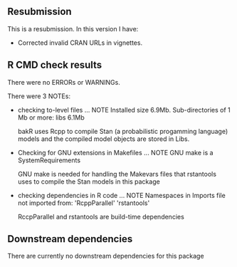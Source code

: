 ## Resubmission
This is a resubmission. In this version I have:

* Corrected invalid CRAN URLs in vignettes.

## R CMD check results

There were no ERRORs or WARNINGs.

There were 3 NOTEs:

* checking to-level files ... NOTE
    Installed size 6.9Mb. 
    Sub-directories of 1 Mb or more: 
        libs 6.1Mb

  bakR uses Rcpp to compile Stan (a probabilistic progamming language) models and the compiled
  model objects are stored in Libs.

* Checking for GNU extensions in Makefiles ... NOTE
    GNU make is a SystemRequirements

  GNU make is needed for handling the Makevars files that rstantools uses to
  compile the Stan models in this package
	
* checking dependencies in R code ... NOTE
  Namespaces in Imports file not imported from: 'RcppParallel' 'rstantools'

  RccpParallel and rstantools are build-time dependencies

## Downstream dependencies
There are currently no downstream dependencies for this package
